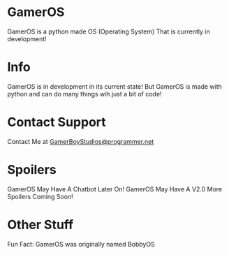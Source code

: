 # GamerOS
GamerOS is a python made OS (Operating System) That is currently in development!

# Info
GamerOS is in development in its current state! But GamerOS is made with python and can do many things wih just a bit of code!

# Contact Support
Contact Me at GamerBoyStudios@programmer.net

# Spoilers
GamerOS May Have A Chatbot Later On!
GamerOS May Have A V2.0
More Spoilers Coming Soon!

# Other Stuff
Fun Fact: GamerOS was originally named BobbyOS
